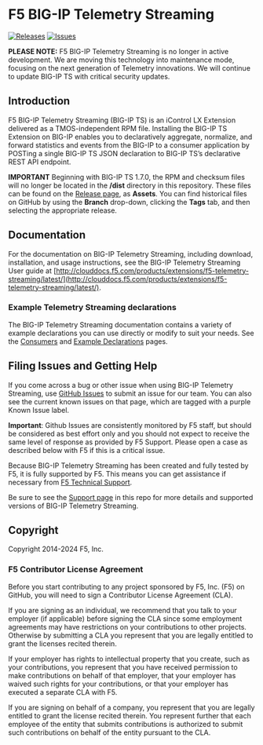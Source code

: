 # F5 BIG-IP Telemetry Streaming

[![Releases](https://img.shields.io/github/release/f5networks/f5-telemetry-streaming.svg)](https://github.com/f5networks/f5-telemetry-streaming/releases)
[![Issues](https://img.shields.io/github/issues/f5networks/f5-telemetry-streaming.svg)](https://github.com/f5networks/f5-telemetry-streaming/issues)

**PLEASE NOTE:** F5 BIG-IP Telemetry Streaming is no longer in active development.  We are moving this technology into maintenance mode, focusing on the next generation of Telemetry innovations. We will continue to update BIG-IP TS with critical security updates.

## Introduction

F5 BIG-IP Telemetry Streaming (BIG-IP TS) is an iControl LX Extension delivered as a TMOS-independent RPM file. Installing the BIG-IP TS Extension on BIG-IP enables you to declaratively aggregate, normalize, and forward statistics and events from the BIG-IP to a consumer application by POSTing a single BIG-IP TS JSON declaration to BIG-IP TS’s declarative REST API endpoint.

**IMPORTANT** Beginning with BIG-IP TS 1.7.0, the RPM and checksum files will no longer be located in the **/dist** directory in this repository.  These files can be found on the [Release page](https://github.com/F5Networks/f5-telemetry-streaming/releases), as **Assets**.  You can find historical files on GitHub by using the **Branch** drop-down, clicking the **Tags** tab, and then selecting the appropriate release.


## Documentation

For the documentation on BIG-IP Telemetry Streaming, including download, installation, and usage instructions, see the BIG-IP Telemetry Streaming User guide at [http://clouddocs.f5.com/products/extensions/f5-telemetry-streaming/latest/](http://clouddocs.f5.com/products/extensions/f5-telemetry-streaming/latest/).

### Example Telemetry Streaming declarations

The BIG-IP Telemetry Streaming documentation contains a variety of example declarations you can use directly or modify to suit your needs. See the [Consumers](https://clouddocs.f5.com/products/extensions/f5-telemetry-streaming/latest/setting-up-consumer.html) and [Example Declarations](https://clouddocs.f5.com/products/extensions/f5-telemetry-streaming/latest/declarations.html) pages.

## Filing Issues and Getting Help

If you come across a bug or other issue when using BIG-IP Telemetry Streaming, use [GitHub Issues](https://github.com/f5networks/f5-telemetry-streaming/issues) to submit an issue for our team.  You can also see the current known issues on that page, which are tagged with a purple Known Issue label.  

**Important**: Github Issues are consistently monitored by F5 staff, but should be considered as best effort only and you should not expect to receive the same level of response as provided by F5 Support. Please open a case as described below with F5 if this is a critical issue.

Because BIG-IP Telemetry Streaming has been created and fully tested by F5, it is fully supported by F5. This means you can get assistance if necessary from [F5 Technical Support](https://support.f5.com/csp/article/K25327565).

Be sure to see the [Support page](SUPPORT.md) in this repo for more details and supported versions of BIG-IP Telemetry Streaming.

## Copyright

Copyright 2014-2024 F5, Inc.

### F5 Contributor License Agreement

Before you start contributing to any project sponsored by F5, Inc. (F5) on GitHub, you will need to sign a Contributor License Agreement (CLA).  

If you are signing as an individual, we recommend that you talk to your employer (if applicable) before signing the CLA since some employment agreements may have restrictions on your contributions to other projects. Otherwise by submitting a CLA you represent that you are legally entitled to grant the licenses recited therein.  

If your employer has rights to intellectual property that you create, such as your contributions, you represent that you have received permission to make contributions on behalf of that employer, that your employer has waived such rights for your contributions, or that your employer has executed a separate CLA with F5.

If you are signing on behalf of a company, you represent that you are legally entitled to grant the license recited therein. You represent further that each employee of the entity that submits contributions is authorized to submit such contributions on behalf of the entity pursuant to the CLA.
